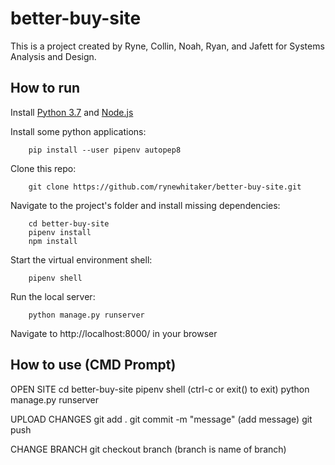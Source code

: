 # better-buy-site

This is a project created by Ryne, Collin, Noah, Ryan, and Jafett for Systems Analysis and Design.

## How to run

Install [Python 3.7](https://www.python.org/downloads/release/python-379/) and [Node.js](https://nodejs.org/en/download/)

Install some python applications:

        pip install --user pipenv autopep8

Clone this repo:

        git clone https://github.com/rynewhitaker/better-buy-site.git

Navigate to the project's folder and install missing dependencies:

        cd better-buy-site
        pipenv install
        npm install

Start the virtual environment shell:

        pipenv shell

Run the local server:

        python manage.py runserver

Navigate to http://localhost:8000/ in your browser

## How to use (CMD Prompt)

OPEN SITE
        cd better-buy-site
        pipenv shell  (ctrl-c or exit() to exit)
        python manage.py runserver
                
UPLOAD CHANGES
        git add .
        git commit -m "message" (add message)
        git push
                
CHANGE BRANCH
        git checkout branch (branch is name of branch)
                
